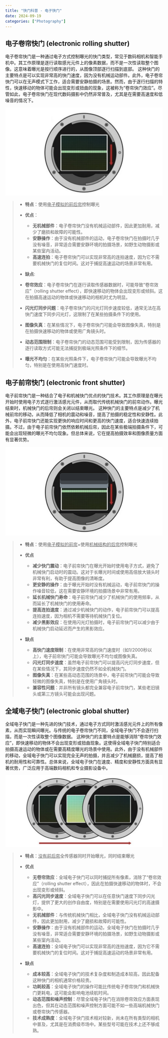 ```yaml
---
title: "快门科普 - 电子快门"
date: 2024-09-19
categories: ["Photography"]
---
```




## 电子卷帘快门  (electronic rolling shutter)

电子卷帘快门是一种通过电子方式控制曝光的快门类型，常见于数码相机和智能手机中。其工作原理是逐行读取感光元件上的像素数据，而不是一次性读取整个图像。这意味着曝光是按行顺序进行的，从图像顶部逐行扫描到底部。
这种快门的主要特点是可以实现非常高的快门速度，因为没有机械运动部件。此外，电子卷帘快门可以在无声模式下工作，适合需要安静拍摄的场景。然而，由于逐行扫描的特性，快速移动的物体可能会出现变形或扭曲的现象，这被称为“卷帘快门效应”。尽管如此，电子卷帘快门在现代数码摄影中仍然非常普及，尤其是在需要高速度和低噪音的情况下。

![2024-09-19T164537](2024-09-19T164537.png)

> -   **特点**：使用<u>电子模拟的前后帘</u>控制曝光
>
> -   **优点**：
>     -   **无机械部件**：电子卷帘快门没有机械运动部件，因此更加耐用，减少了磨损和故障的可能性。
>     -   **安静操作**：由于没有机械部件的运动，电子卷帘快门在拍摄时几乎没有噪音，非常适合需要安静环境的拍摄场景，如野生动物摄影或某些室内活动。
>     -   **高速连拍**：电子卷帘快门可以实现非常高的连拍速度，因为它不需要机械快门的复位时间。这对于捕捉高速运动的场景非常有用。
>
> -  **缺点**:
> 	-   **卷帘效应**：电子卷帘快门在逐行读取传感器数据时，可能导致“卷帘效应”（rolling shutter effect），即快速移动的物体会出现变形或倾斜。这在拍摄高速运动的物体或快速移动的相机时尤为明显。
> 	-   **闪光灯同步问题**：电子卷帘快门的闪光灯同步速度较低，通常无法在高快门速度下同步闪光灯，这限制了在某些拍摄条件下的使用。
> 	-   **图像失真**：在某些情况下，电子卷帘快门可能会导致图像失真，特别是在拍摄快速移动的物体或使用广角镜头时。
> 	-   **动态范围限制**：电子卷帘快门的动态范围可能受到限制，因为传感器的逐行读取方式可能无法捕捉到极端光照条件下的细节。
> 	-   **曝光不均匀**：在某些光照条件下，电子卷帘快门可能会导致曝光不均匀，特别是在使用高快门速度时。






## 电子前帘快门 (electronic front shutter)

电子前帘快门是一种结合了电子和机械快门优点的快门技术。其工作原理是在曝光开始时使用电子方式逐行激活感光元件，从而取代传统机械快门的前帘动作。曝光结束时，机械快门的后帘则会关闭以结束曝光。
这种快门的主要特点是减少了机械前帘的移动，从而降低了相机的震动和噪音，提高了拍摄的稳定性和安静性。此外，电子前帘快门还能实现更快的响应时间和更高的快门速度，适合快速连续拍摄。不过，由于电子前帘快门依然依赖机械后帘，因此在某些极端拍摄条件下，可能会出现轻微的曝光不均匀现象。但总体来说，它在提高拍摄效率和图像质量方面有显著优势。

![2024-09-19T164357](2024-09-19T164357.png)

>   -   **特点**：使用<u>电子模拟的前帘</u>+使用<u>机械结构的后帘</u>控制曝光
>
>   - **优点**
>       - **减少快门震动**：电子前帘快门在曝光开始时使用电子方式，避免了机械快门启动时的震动。这对于长曝光时间或使用高倍放大镜头时非常有利，有助于提高图像的清晰度。
>       - **更安静的操作**：由于曝光开始时没有机械运动，电子前帘快门的操作噪音较低，这在需要安静环境的拍摄场景中非常有用。
>       - **延长机械快门寿命**：电子前帘快门减少了机械快门的使用频率，从而延长了机械快门的使用寿命。
>       - **提高连拍速度**：通过减少机械快门的动作，电子前帘快门可以提高连拍速度，因为相机不需要等待机械快门复位。
>       - **减少黑影效应**：在使用闪光灯拍摄时，电子前帘快门可以减少由于机械快门启动延迟而产生的黑影效应。
>
>   - **缺点**
>       - **高快门速度限制**：在使用非常高的快门速度时（如1/2000秒以上），电子前帘快门可能会导致曝光不均匀或图像失真。
>       - **闪光灯同步速度**：虽然电子前帘快门可以提高闪光灯同步速度，但在某些情况下，其同步速度仍然不如全机械快门。
>       - **图像失真**：在某些高动态范围的场景中，电子前帘快门可能会导致轻微的图像失真，特别是在使用广角镜头时。
>       - **兼容性问题**：并非所有镜头都完全兼容电子前帘快门，某些老旧镜头或第三方镜头可能会出现问题。
>
>







## 全域电子快门 (electronic global shutter)

全域电子快门是一种先进的快门技术，通过电子方式同时激活感光元件上的所有像素，从而实现瞬间曝光。与传统的电子卷帘快门不同，全域电子快门不会逐行扫描，而是一次性读取整个图像数据。
这种快门的主要特点是能够消除“卷帘快门效应”，即快速移动的物体不会出现变形或扭曲现象。这使得全域电子快门特别适合拍摄高速运动的物体或在需要高精度曝光的场景中使用。此外，由于没有机械部件的移动，全域电子快门可以实现完全无声的拍摄，并且减少了机械磨损，提高了相机的耐用性和可靠性。总体来说，全域电子快门在速度、精度和安静性方面具有显著优势，广泛应用于高端数码相机和专业摄影设备中。

![2024-09-19T164624](2024-09-19T164624.png)

> -   **特点**：<u>没有前后帘</u>全传感器同时开始曝光，同时结束曝光
>
> -   **优点**
>     -   **无卷帘效应**：全域电子快门可以同时捕捉所有像素，消除了“卷帘效应”（rolling shutter effect），因此在拍摄快速移动的物体时，不会出现变形或倾斜。
>     -   **高闪光同步速度**：全域电子快门可以在任意快门速度下同步闪光灯，提供了更大的创作自由度，特别是在需要使用闪光灯的高速摄影中。
>     -   **无机械部件**：与传统机械快门相比，全域电子快门没有机械运动部件，因此更加耐用，减少了磨损和故障的可能性。
>     -   **安静操作**：由于没有机械部件的运动，全域电子快门在拍摄时几乎没有噪音，非常适合需要安静环境的拍摄场景，如野生动物摄影或某些室内活动。
>     -   **高速连拍**：全域电子快门可以实现非常高的连拍速度，因为它不需要机械快门的复位时间。这对于捕捉高速运动的场景非常有用。
> -   **缺点**
>     -   **成本较高**：全域电子快门的技术复杂度和制造成本较高，因此配备这种快门的相机通常价格较贵。
>     -   **功耗较高**：全域电子快门的操作可能比传统电子卷帘快门和机械快门更耗电，这可能会影响电池续航时间。
>     -   **动态范围和噪声控制**：尽管全域电子快门在消除卷帘效应方面表现出色，但其在动态范围和噪声控制方面可能不如一些高端机械快门或卷帘快门传感器。
>     -   **技术成熟度**：全域电子快门技术相对较新，尚未在所有类型的相机中普及，尤其是在消费级市场中。某些型号可能在技术上还不够成熟。